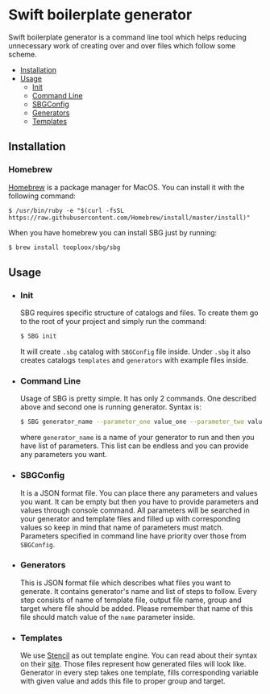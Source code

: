 Swift boilerplate generator
======================================

Swift boilerplate generator is a command line tool which helps reducing unnecessary work of creating over and over files which follow some scheme.

- [Installation](#installation)
- [Usage](#usage)
  - [Init](#Init)
  - [Command Line](#Command&#32;Line)
  - [SBGConfig](#SBGConfig)
  - [Generators](#Generators)
  - [Templates](#Templates)

## Installation

### Homebrew

[Homebrew](https://brew.sh) is a package manager for MacOS. You can install it with the following command:

```
$ /usr/bin/ruby -e "$(curl -fsSL https://raw.githubusercontent.com/Homebrew/install/master/install)"
```

When you have homebrew you can install SBG just by running:

```bash
$ brew install tooploox/sbg/sbg
```

## Usage

- ### Init

  SBG requires specific structure of catalogs and files. To create them go to the root of your project and simply run the command:

  ```bash
  $ SBG init
  ```

  It will create `.sbg` catalog with `SBGConfig` file inside. Under `.sbg` it also creates catalogs `templates` and `generators` with example files inside.

- ### Command&#32;Line

  Usage of SBG is pretty simple. It has only 2 commands. One described above and second one is running generator. Syntax is:

  ```bash
  $ SBG generator_name --parameter_one value_one --parameter_two value_two
  ```

  where `generator_name` is a name of your generator to run and then you have list of parameters. This list can be endless and you can provide any parameters you want.

- ### SBGConfig

  It is a JSON format file. You can place there any parameters and values you want. It can be empty but then you have to provide parameters and values through console command. All parameters will be searched in your generator and template files and filled up with corresponding values so keep in mind that name of parameters must match. Parameters specified in command line have priority over those from `SBGConfig`.

- ### Generators

  This is JSON format file which describes what files you want to generate. It contains generator's name and list of steps to follow. Every step consists of name of template file, output file name, group and target where file should be added. Please remember that name of this file should match value of the `name` parameter inside.

- ### Templates

  We use [Stencil](https://github.com/stencilproject/Stencil) as out template engine. You can read about their syntax on their [site](http://stencil.fuller.li/en/latest/templates.html). Those files represent how generated files will look like. Generator in every step takes one template, fills corresponding variable with given value and adds this file to proper group and target.
